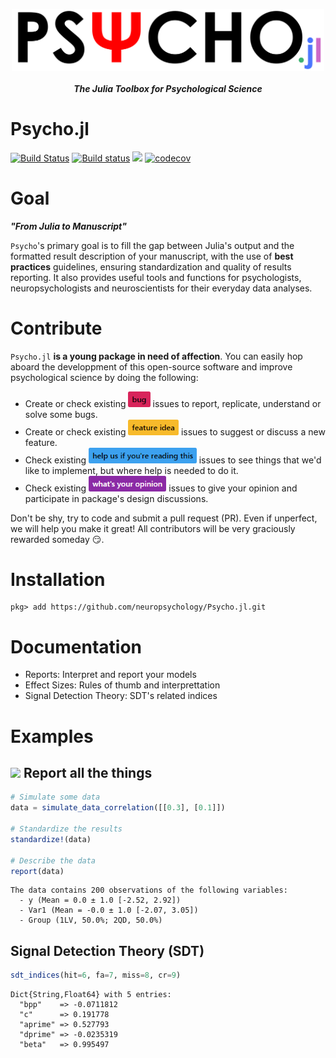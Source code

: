<p align="center"><a href=https://neuropsychology.github.io/Psycho.jl/latest/><img src="docs/src/assets/logo_Psycho.jl.png" width="500" align="center" alt="psycho logo julia package"></a></p>

*<h4 align="center">The Julia Toolbox for Psychological Science</h2>*

# Psycho.jl
[![Build Status](https://travis-ci.org/neuropsychology/Psycho.jl.svg?branch=master)](https://travis-ci.org/neuropsychology/Psycho.jl)
[![Build status](https://ci.appveyor.com/api/projects/status/313hx3rmmc1swckg?svg=true)](https://ci.appveyor.com/project/DominiqueMakowski/psycho-jl)
[![](https://img.shields.io/badge/docs-latest-blue.svg)](https://neuropsychology.github.io/Psycho.jl/latest/)
[![codecov](https://codecov.io/gh/neuropsychology/Psycho.jl/branch/master/graph/badge.svg)](https://codecov.io/gh/neuropsychology/Psycho.jl)



# Goal

***"From Julia to Manuscript"***

`Psycho`'s primary goal is to fill the gap between Julia's output and the formatted result description of your manuscript, with the use of **best practices** guidelines, ensuring standardization and quality of results reporting.
It also provides useful tools and functions for psychologists, neuropsychologists and neuroscientists for their everyday data analyses.

# Contribute

`Psycho.jl` **is a young package in need of affection**. You can easily hop aboard the developpment of this open-source software and improve psychological science by doing the following:

- Create or check existing <a href=https://github.com/neuropsychology/Psycho.jl/issues><img src="docs/src/assets/issue_bug.png" height="25"></a> issues to report, replicate, understand or solve some bugs.
- Create or check existing <a href=https://github.com/neuropsychology/Psycho.jl/issues><img src="docs/src/assets/issue_featureidea.png" height="25"></a> issues to suggest or discuss a new feature.
- Check existing <a href=https://github.com/neuropsychology/Psycho.jl/issues><img src="docs/src/assets/issue_help.png" height="25"></a> issues to see things that we'd like to implement, but where help is needed to do it.
- Check existing <a href=https://github.com/neuropsychology/Psycho.jl/issues><img src="docs/src/assets/issue_opinion.png" height="25"></a> issues to give your opinion and participate in package's design discussions.

Don't be shy, try to code and submit a pull request (PR). Even if unperfect, we will help you make it great! All contributors will be very graciously rewarded someday :smirk:.


# Installation

```
pkg> add https://github.com/neuropsychology/Psycho.jl.git
```


# Documentation

- Reports: Interpret and report your models
- Effect Sizes: Rules of thumb and interprettation
- Signal Detection Theory: SDT's related indices



# Examples

## <a href=https://neuropsychology.github.io/Psycho.jl/latest/><img src="https://www.memecreator.org/static/images/templates/2776.jpg" height="100"></a> Report all the things 

```julia
# Simulate some data
data = simulate_data_correlation([[0.3], [0.1]])

# Standardize the results
standardize!(data)

# Describe the data
report(data)
```
```
The data contains 200 observations of the following variables:
  - y (Mean = 0.0 ± 1.0 [-2.52, 2.92])
  - Var1 (Mean = -0.0 ± 1.0 [-2.07, 3.05])
  - Group (1LV, 50.0%; 2QD, 50.0%)
```

## Signal Detection Theory (SDT)

```julia
sdt_indices(hit=6, fa=7, miss=8, cr=9)
```
```
Dict{String,Float64} with 5 entries:
  "bpp"    => -0.0711812
  "c"      => 0.191778
  "aprime" => 0.527793
  "dprime" => -0.0235319
  "beta"   => 0.995497
```
